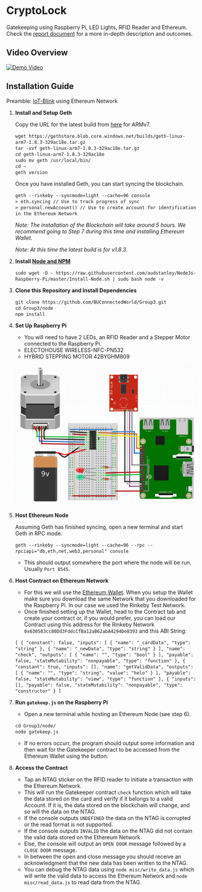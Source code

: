 # CryptoLock
Gatekeeping using Raspberry Pi, LED Lights, RFID Reader and Ethereum. Check the [report document](https://github.com/eportet/CryptoLock/blob/master/docs/CryptoLock.pdf) for a more in-depth description and outcomes.

## Video Overview

[![Demo Video](https://drive.google.com/uc?id=1Gm6biUcSDG3nOE047m9Wd85XoqrNCABH)](https://drive.google.com/file/d/1XqdrD5s2ShEbTG0dDC05tsKI7cmUuk6m/view?usp=sharing)

## Installation Guide

Preamble: [IoT-Blink](https://github.com/BUConnectedWorld/Group3/tree/blink) using Ethereum Network

1. **Install and Setup Geth**

   Copy the URL for the latest build from [here](https://geth.ethereum.org/downloads/) for ARMv7.

   ```
   wget https://gethstore.blob.core.windows.net/builds/geth-linux-arm7-1.8.3-329ac18e.tar.gz
   tar -xvf geth-linux-arm7-1.8.3-329ac18e.tar.gz
   cd geth-linux-arm7-1.8.3-329ac18e
   sudo mv geth /usr/local/bin/
   cd ~
   geth version
   ```

   Once you have installed Geth, you can start syncing the blockchain.

   ```
   geth --rinkeby --syncmode=light --cache=96 console
   > eth.syncing // Use to track progress of sync
   > personal.newAccount() // Use to create account for identification in the Ethereum Network
   ```

   *Note: The installation of the Blockchain will take around 5 hours. We recommend going to Step 7 during this time and installing Ethereum Wallet.*

   *Note: At this time the latest build is for v1.8.3.*

2. **Install [Node and NPM](https://github.com/audstanley/NodeJs-Raspberry-Pi)**

   ```
   sudo wget -O - https://raw.githubusercontent.com/audstanley/NodeJs-Raspberry-Pi/master/Install-Node.sh | sudo bash node -v
   ```

4. **Clone this Repository and Install Dependencies**

   ```
   git clone https://github.com/BUConnectedWorld/Group3.git
   cd Group3/node
   npm install
   ```

5. **Set Up Raspberry Pi**

   * You will need to have 2 LEDs, an RFID Reader and a Stepper Motor connected to the Raspberry Pi.
   * ELECTOHOUSE WIRELESS-NFC-PN532
   * HYBRID STEPPING MOTOR 42BYGHM809

   ![Wiring](docs/img/wiring.png)

6. **Host Ethereum Node**

   Assuming Geth has finished syncing, open a new terminal and start Geth in RPC mode.

   ```
   geth --rinkeby --syncmode=light --cache=96 --rpc --rpciapi="db,eth,net,web3,personal" console
   ```

   * This should output somewhere the port where the node will be run. Usually `Port 8545`.

7. **Host Contract on Ethereum Network**

   * For this we will use the [Ethereum Wallet](https://github.com/ethereum/mist/releases). When you setup the Wallet make sure you download the same Network that you downloaded for the Raspberry Pi. In our case we used the Rinkeby Test Network.
   * Once finished setting up the Wallet, head to the Contract tab and create your contract or, if you would prefer, you can load our Contract using this address for the Rinkeby Network `0x630583cc80Dd3FddcCfBa12aB62abA4294De8393` and this ABI String:
   ```
   [ { "constant": false, "inputs": [ { "name": "_cardData", "type": "string" }, { "name": "_newData", "type": "string" } ], "name": "check", "outputs": [ { "name": "", "type": "bool" } ], "payable": false, "stateMutability": "nonpayable", "type": "function" }, { "constant": true, "inputs": [], "name": "getValidData", "outputs": [ { "name": "", "type": "string", "value": "helo" } ], "payable": false, "stateMutability": "view", "type": "function" }, { "inputs": [], "payable": false, "stateMutability": "nonpayable", "type": "constructor" } ]
   ```

8. **Run `gatekeep.js` on the Raspberry Pi**

   * Open a new terminal while hosting an Ethereum Node (see step 6).

   ```
   cd Group3/node/
   node gatekeep.js
   ```

   * If no errors occurr, the program should output some information and then wait for the Gatekeeper contract to be accessed from the Ethereum Wallet using the button.

9. **Access the Contract**

   * Tap an NTAG sticker on the RFID reader to initiate a transaction with the Ethereum Network.
   * This will run the Gatekeeper contract `check` function which will take the data stored on the card and verify if it belongs to a valid Account. If it is, the data stored on the blockchain will change, and so will the data on the NTAG.
   * If the console outputs `UNDEFINED` the data on the NTAG is corrupted or the read format is not supported.
   * If the console outputs `INVALID` the data on the NTAG did not contain the valid data stored on the Ethereum Network.
   * Else, the console will output an `OPEN DOOR` message followed by a `CLOSE DOOR` message.
   * In between the open and close message you should receive an acknowledgment that the new data has been written to the NTAG.
   * You can debug the NTAG data using `node misc/write_data.js` which will write the valid data to access the Ethereum Network and `node misc/read_data.js` to read data from the NTAG.
